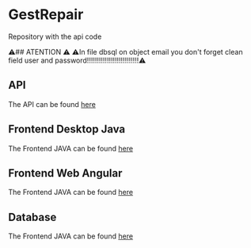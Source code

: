 GestRepair
==============
Repository with the api code 

⚠️## ATENTION ⚠️
⚠️In file dbsql on object email you don't forget clean field user and password!!!!!!!!!!!!!!!!!!!!!!!!!!⚠️

## API
The API can be found [here](https://github.com/barcelosrui/gestRepairapi)

## Frontend Desktop Java
The Frontend JAVA can be found [here](https://github.com/barcelosrui/GestRepairFrontendJava)

## Frontend Web Angular
The Frontend JAVA can be found [here](https://github.com/barcelosrui/GestRepairFrontendAngular)

## Database
The Frontend JAVA can be found [here](https://github.com/barcelosrui/gestRepairdb)
